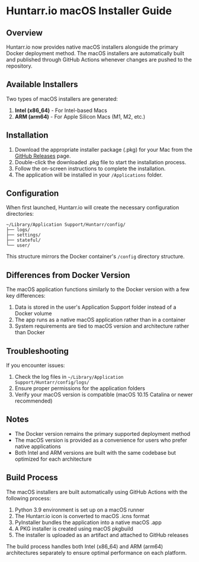 # Huntarr.io macOS Installer Guide

## Overview

Huntarr.io now provides native macOS installers alongside the primary Docker deployment method. The macOS installers are automatically built and published through GitHub Actions whenever changes are pushed to the repository.

## Available Installers

Two types of macOS installers are generated:

1. **Intel (x86_64)** - For Intel-based Macs
2. **ARM (arm64)** - For Apple Silicon Macs (M1, M2, etc.)

## Installation

1. Download the appropriate installer package (.pkg) for your Mac from the [GitHub Releases](https://github.com/plexguide/Huntarr.io/releases) page.
2. Double-click the downloaded .pkg file to start the installation process.
3. Follow the on-screen instructions to complete the installation.
4. The application will be installed in your `/Applications` folder.

## Configuration

When first launched, Huntarr.io will create the necessary configuration directories:

```
~/Library/Application Support/Huntarr/config/
├── logs/
├── settings/
├── stateful/
└── user/
```

This structure mirrors the Docker container's `/config` directory structure.

## Differences from Docker Version

The macOS application functions similarly to the Docker version with a few key differences:

1. Data is stored in the user's Application Support folder instead of a Docker volume
2. The app runs as a native macOS application rather than in a container
3. System requirements are tied to macOS version and architecture rather than Docker

## Troubleshooting

If you encounter issues:

1. Check the log files in `~/Library/Application Support/Huntarr/config/logs/`
2. Ensure proper permissions for the application folders
3. Verify your macOS version is compatible (macOS 10.15 Catalina or newer recommended)

## Notes

- The Docker version remains the primary supported deployment method
- The macOS version is provided as a convenience for users who prefer native applications
- Both Intel and ARM versions are built with the same codebase but optimized for each architecture

## Build Process

The macOS installers are built automatically using GitHub Actions with the following process:

1. Python 3.9 environment is set up on a macOS runner
2. The Huntarr.io icon is converted to macOS .icns format
3. PyInstaller bundles the application into a native macOS .app
4. A PKG installer is created using macOS pkgbuild
5. The installer is uploaded as an artifact and attached to GitHub releases

The build process handles both Intel (x86_64) and ARM (arm64) architectures separately to ensure optimal performance on each platform.
